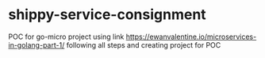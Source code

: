 # shippy-service-consignment
POC for go-micro project using link https://ewanvalentine.io/microservices-in-golang-part-1/
following all steps and creating project for POC 
